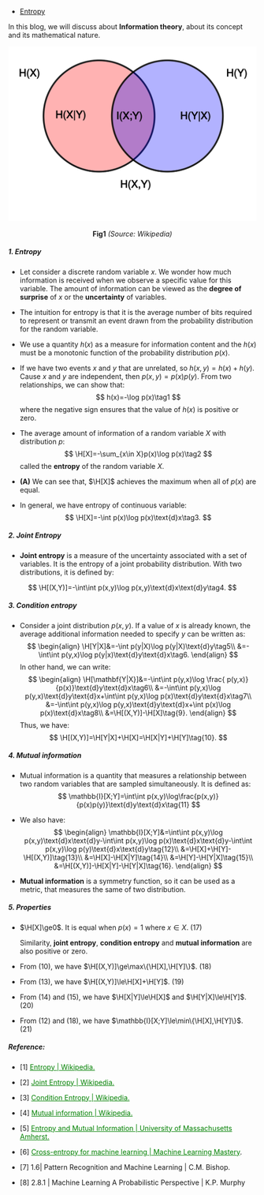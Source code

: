 * [Entropy](#####5.-Properties)

In this blog, we will discuss about **Information theory**, about its concept and its mathematical nature. 

<p>
    <p>
    <img src='https://raw.githubusercontent.com/khoatranrb/Img4Md/master/B/MLPR8/it.png'>
    <center><b>Fig1</b> <i>(Source: Wikipedia)</i></center>
</p>
</p>






##### **1. Entropy**

* Let consider a discrete random variable $x$. We wonder how much information is received when we observe a specific value for this variable. The amount of information can be viewed as the **degree of surprise** of $x$ or the **uncertainty** of variables.

* The intuition for entropy is that it is the average number of bits  required to represent or transmit an event drawn from the probability  distribution for the random variable.

* We use a quantity $h(x)$ as a measure for information content and the $h(x)$ must be a monotonic function of the probability distribution $p(x)$.

* If we have two events $x$ and $y$ that are unrelated, so $h(x,y)=h(x)+h(y)$. Cause $x$ and $y$ are independent, then $p(x,y)=p(x)p(y)$. From two relationships, we can show that:
  $$
  h(x)=-\log p(x)\tag1
  $$
  where the negative sign ensures that the value of $h(x)$ is positive or zero.

* The average amount of information of a random variable $X$ with distribution $p$:
  $$
  \H[X]=-\sum_{x\in X}p(x)\log p(x)\tag2
  $$
  called the **entropy** of the random variable $X$.

* **(A)** We can see that, $\H[X]$ achieves the maximum when all of $p(x)$ are equal.

* In general, we have entropy of continuous variable:
  $$
  \H[X]=-\int p(x)\log p(x)\text{d}x\tag3.
  $$

##### **2. Joint Entropy**

* **Joint entropy** is a measure of the uncertainty associated with a set of variables. It is the entropy of a joint probability distribution. With two distributions, it is defined by:

$$
\H[(X,Y)]=-\int\int p(x,y)\log p(x,y)\text{d}x\text{d}y\tag4.
$$



##### **3. Condition entropy**

* Consider a joint distribution $p(x,y)$. If a value of $x$ is already known, the average additional information needed to specify $y$ can be written as:
  $$
  \begin{align}
  \H[Y|X]&=-\int p(y|X)\log p(y|X)\text{d}y\tag5\\
  &=-\int\int p(y,x)\log p(y|x)\text{d}y\text{d}x\tag6.
  \end{align}
  $$
  In other hand, we can write:
  $$
  \begin{align}
  \H[\mathbf{Y|X}]&=-\int\int p(y,x)\log \frac{ p(y,x)}{p(x)}\text{d}y\text{d}x\tag6\\
  &=-\int\int p(y,x)\log p(y,x)\text{d}y\text{d}x+\int\int p(y,x)\log p(x)\text{d}y\text{d}x\tag7\\
  &=-\int\int p(y,x)\log p(y,x)\text{d}y\text{d}x+\int p(x)\log p(x)\text{d}x\tag8\\
  &=\H[(X,Y)]-\H[X]\tag{9}.
  \end{align}
  $$
  Thus, we have:
  $$
  \H[(X,Y)]=\H[Y|X]+\H[X]=\H[X|Y]+\H[Y]\tag{10}.
  $$



##### **4. Mutual information**

* Mutual  information  is  a  quantity  that  measures  a  relationship  between  two random variables that are sampled simultaneously. It is  defined as:
  $$
  \mathbb{I}[X;Y]=\int\int p(x,y)\log\frac{p(x,y)}{p(x)p(y)}\text{d}y\text{d}x\tag{11}
  $$

* We also have:
  $$
  \begin{align}
  \mathbb{I}[X;Y]&=\int\int p(x,y)\log p(x,y)\text{d}x\text{d}y-\int\int p(x,y)\log p(x)\text{d}x\text{d}y-\int\int p(x,y)\log p(y)\text{d}x\text{d}y\tag{12}\\
  &=\H[X]+\H[Y]-\H[(X,Y)]\tag{13}\\
  &=\H[X]-\H[X|Y]\tag{14}\\
  &=\H[Y]-\H[Y|X]\tag{15}\\
  &=\H[(X,Y)]-\H[X|Y]-\H[Y|X]\tag{16}.
  \end{align}
  $$

* **Mutual information** is a symmetry function, so it can be used as a metric, that measures the same of two distribution.

##### **5. Properties**

* $\H[X]\ge0$. It is equal when $p(x)=1$ where $x\in X$. $(17)$

  Similarity, **joint entropy**, **condition entropy** and **mutual information** are also positive or zero.

* From $(10)$, we have $\H[(X,Y)]\ge\max\{\H[X],\H[Y]\}$. $(18)$

* From $(13)$, we have $\H[(X,Y)]\le\H[X]+\H[Y]$. $(19)$

* From $(14)$ and $(15)$, we have $\H[X|Y]\le\H[X]$ and $\H[Y|X]\le\H[Y]$. $(20)$

* From $(12)$ and $(18)$, we have $\mathbb{I}[X;Y]\le\min\{\H[X],\H[Y]\}$. $(21)$

##### **Reference:**

* [1] <a href='https://en.wikipedia.org/wiki/Entropy' style='color:green'>Entropy | Wikipedia.</a>

* [2] <a href='https://en.wikipedia.org/wiki/Joint_entropy' style='color:green'>Joint Entropy | Wikipedia.</a>

* [3] <a href='https://en.wikipedia.org/wiki/Conditional_entropy' style='color:green'>Condition Entropy | Wikipedia.</a>

* [4] <a href='https://en.wikipedia.org/wiki/Mutual_information' style='color:green'>Mutual information | Wikipedia.</a>

* [5] <a href=' https://people.cs.umass.edu/~elm/Teaching/Docs/mutInf.pdf' style='color:green'>Entropy and Mutual Information | University of Massachusetts Amherst.</a>

* [6] <a href='https://machinelearningmastery.com/cross-entropy-for-machine-learning/' style="color:green">Cross-entropy for machine learning | Machine Learning Mastery</a>.

* [7] 1.6| Pattern Recognition and Machine Learning | C.M. Bishop.

* [8] 2.8.1 | Machine Learning A Probabilistic Perspective | K.P. Murphy

  

